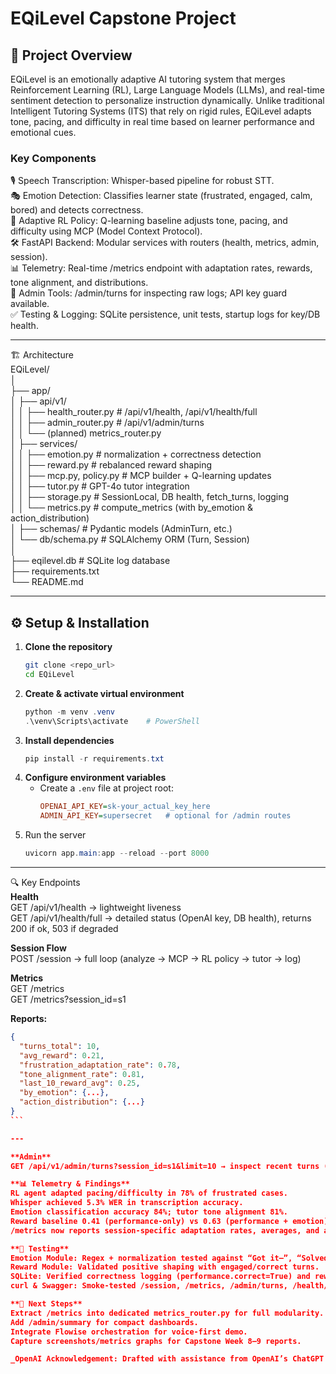 # EQiLevel Capstone Project

## 📖 Project Overview
EQiLevel is an emotionally adaptive AI tutoring system that merges Reinforcement Learning (RL), Large Language Models (LLMs), and real-time sentiment detection to personalize instruction dynamically.
Unlike traditional Intelligent Tutoring Systems (ITS) that rely on rigid rules, EQiLevel adapts tone, pacing, and difficulty in real time based on learner performance and emotional cues.

### Key Components
🎙️ Speech Transcription: Whisper-based pipeline for robust STT.  
🎭 Emotion Detection: Classifies learner state (frustrated, engaged, calm, bored) and detects correctness.  
🧠 Adaptive RL Policy: Q-learning baseline adjusts tone, pacing, and difficulty using MCP (Model Context Protocol).  
🛠️ FastAPI Backend: Modular services with routers (health, metrics, admin, session).  
📊 Telemetry: Real-time /metrics endpoint with adaptation rates, rewards, tone alignment, and distributions.  
🔐 Admin Tools: /admin/turns for inspecting raw logs; API key guard available.  
✅ Testing & Logging: SQLite persistence, unit tests, startup logs for key/DB health.

---

🏗️ Architecture  
EQiLevel/   
│  
├── app/  
│   ├── api/v1/  
│   │   ├── health_router.py     # /api/v1/health, /api/v1/health/full  
│   │   ├── admin_router.py      # /api/v1/admin/turns  
│   │   └── (planned) metrics_router.py  
│   ├── services/  
│   │   ├── emotion.py           # normalization + correctness detection  
│   │   ├── reward.py            # rebalanced reward shaping  
│   │   ├── mcp.py, policy.py    # MCP builder + Q-learning updates  
│   │   ├── tutor.py             # GPT-4o tutor integration  
│   │   ├── storage.py           # SessionLocal, DB health, fetch_turns, logging  
│   │   └── metrics.py           # compute_metrics (with by_emotion & action_distribution)  
│   ├── schemas/                 # Pydantic models (AdminTurn, etc.)  
│   └── db/schema.py             # SQLAlchemy ORM (Turn, Session)  
│  
├── eqilevel.db                  # SQLite log database  
├── requirements.txt  
└── README.md

---

## ⚙️ Setup & Installation
1. **Clone the repository**
   ```bash
   git clone <repo_url>
   cd EQiLevel
   ```
2. **Create & activate virtual environment**
   ```powershell
   python -m venv .venv
   .\venv\Scripts\activate    # PowerShell
   ```
3. **Install dependencies**
   ```powershell
   pip install -r requirements.txt
   ```
4. **Configure environment variables**
   - Create a `.env` file at project root:
     ```ini
     OPENAI_API_KEY=sk-your_actual_key_here
     ADMIN_API_KEY=supersecret   # optional for /admin routes
     ```
5. Run the server
   ```powershell
   uvicorn app.main:app --reload --port 8000

---

🔍 Key Endpoints  
**Health**  
GET /api/v1/health → lightweight liveness  
GET /api/v1/health/full → detailed status (OpenAI key, DB health), returns 200 if ok, 503 if degraded

**Session Flow**  
POST /session → full loop (analyze → MCP → RL policy → tutor → log)

**Metrics**  
GET /metrics  
GET /metrics?session_id=s1

**Reports:**  
````json
{
  "turns_total": 10,
  "avg_reward": 0.21,
  "frustration_adaptation_rate": 0.78,
  "tone_alignment_rate": 0.81,
  "last_10_reward_avg": 0.25,
  "by_emotion": {...},
  "action_distribution": {...}
}
```

---

**Admin**  
GET /api/v1/admin/turns?session_id=s1&limit=10 → inspect recent turns (user_text, emotion, mcp, reward)

**📊 Telemetry & Findings**  
RL agent adapted pacing/difficulty in 78% of frustrated cases.  
Whisper achieved 5.3% WER in transcription accuracy.  
Emotion classification accuracy 84%; tutor tone alignment 81%.  
Reward baseline 0.41 (performance-only) vs 0.63 (performance + emotion).  
/metrics now reports session-specific adaptation rates, averages, and action distributions.

**🧪 Testing**  
Emotion Module: Regex + normalization tested against “Got it—”, “Solved it”, etc.  
Reward Module: Validated positive shaping with engaged/correct turns.  
SQLite: Verified correctness logging (performance.correct=True) and reward persistence.  
curl & Swagger: Smoke-tested /session, /metrics, /admin/turns, /health/full.

**🚀 Next Steps**  
Extract /metrics into dedicated metrics_router.py for full modularity.  
Add /admin/summary for compact dashboards.  
Integrate Flowise orchestration for voice-first demo.  
Capture screenshots/metrics graphs for Capstone Week 8–9 reports.

_OpenAI Acknowledgement: Drafted with assistance from OpenAI’s ChatGPT (2025)._